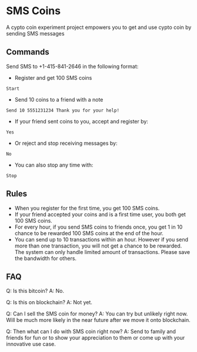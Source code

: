 # SMS Coins
A cypto coin experiment project empowers you to get and use cypto coin by sending SMS messages

## Commands
Send SMS to +1-415-841-2646 in the following format:
* Register and get 100 SMS coins
```
Start
```
* Send 10 coins to a friend with a note
```
Send 10 5551231234 Thank you for your help!
```
* If your friend sent coins to you, accept and register by:
```
Yes
```
* Or reject and stop receiving messages by:
```
No
```
* You can also stop any time with:
```
Stop
```

## Rules
* When you register for the first time, you get 100 SMS coins.
* If your friend accepted your coins and is a first time user, you both get 100 SMS coins.
* For every hour, if you send SMS coins to friends once, you get 1 in 10 chance to be rewarded 100 SMS coins at the end of the hour.
* You can send up to 10 transactions within an hour. However if you send more than one transaction, you will not get a chance to be rewarded. The system can only handle limited amount of transactions. Please save the bandwidth for others.

## FAQ
Q: Is this bitcoin?
A: No.

Q: Is this on blockchain?
A: Not yet.

Q: Can I sell the SMS coin for money?
A: You can try but unlikely right now. Will be much more likely in the near future after we move it onto blockchain.

Q: Then what can I do with SMS coin right now?
A: Send to family and friends for fun or to show your appreciation to them or come up with your innovative use case.
